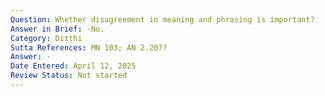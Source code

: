 ```yaml
---
Question: Whether disagreement in meaning and phrasing is important?
Answer in Brief: -No.
Category: Diṭṭhi
Sutta References: MN 103; AN 2.20??
Answer: -
Date Entered: April 12, 2025
Review Status: Not started
---
```

